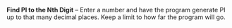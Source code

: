 **Find PI to the Nth Digit** – Enter a number and have the program generate PI up to that many decimal places. Keep a limit to how far the program will go.
